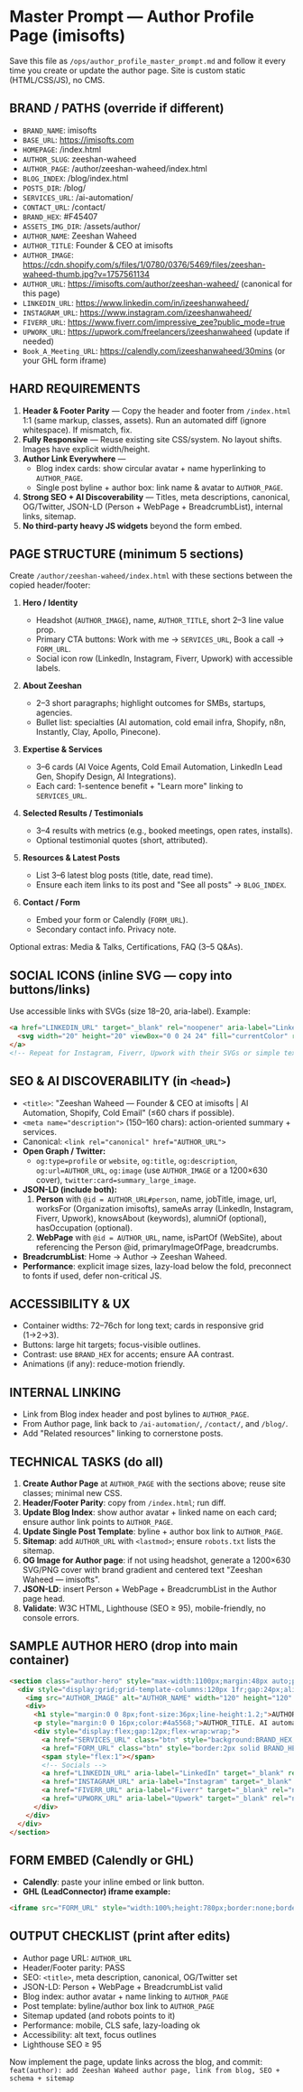 # Master Prompt — Author Profile Page (imisofts)

Save this file as `/ops/author_profile_master_prompt.md` and follow it every time you create or update the author page. Site is custom static (HTML/CSS/JS), no CMS.

## BRAND / PATHS (override if different)

* `BRAND_NAME`: imisofts
* `BASE_URL`: https://imisofts.com
* `HOMEPAGE`: /index.html
* `AUTHOR_SLUG`: zeeshan-waheed
* `AUTHOR_PAGE`: /author/zeeshan-waheed/index.html
* `BLOG_INDEX`: /blog/index.html
* `POSTS_DIR`: /blog/
* `SERVICES_URL`: /ai-automation/
* `CONTACT_URL`: /contact/
* `BRAND_HEX`: #F45407
* `ASSETS_IMG_DIR`: /assets/author/
* `AUTHOR_NAME`: Zeeshan Waheed
* `AUTHOR_TITLE`: Founder & CEO at imisofts
* `AUTHOR_IMAGE`: https://cdn.shopify.com/s/files/1/0780/0376/5469/files/zeeshan-waheed-thumb.jpg?v=1757561134
* `AUTHOR_URL`: https://imisofts.com/author/zeeshan-waheed/ (canonical for this page)
* `LINKEDIN_URL`: https://www.linkedin.com/in/izeeshanwaheed/
* `INSTAGRAM_URL`: https://www.instagram.com/izeeshanwaheed/
* `FIVERR_URL`: https://www.fiverr.com/impressive_zee?public_mode=true 
* `UPWORK_URL`: https://upwork.com/freelancers/izeeshanwaheed (update if needed)
* `Book_A_Meeting_URL`: https://calendly.com/izeeshanwaheed/30mins (or your GHL form iframe)

## HARD REQUIREMENTS

1. **Header & Footer Parity** — Copy the header and footer from `/index.html` 1:1 (same markup, classes, assets). Run an automated diff (ignore whitespace). If mismatch, fix.
2. **Fully Responsive** — Reuse existing site CSS/system. No layout shifts. Images have explicit width/height.
3. **Author Link Everywhere** —
   * Blog index cards: show circular avatar + name hyperlinking to `AUTHOR_PAGE`.
   * Single post byline + author box: link name & avatar to `AUTHOR_PAGE`.
4. **Strong SEO + AI Discoverability** — Titles, meta descriptions, canonical, OG/Twitter, JSON-LD (Person + WebPage + BreadcrumbList), internal links, sitemap.
5. **No third-party heavy JS widgets** beyond the form embed.

## PAGE STRUCTURE (minimum 5 sections)

Create `/author/zeeshan-waheed/index.html` with these sections between the copied header/footer:

1. **Hero / Identity**
   * Headshot (`AUTHOR_IMAGE`), name, `AUTHOR_TITLE`, short 2–3 line value prop.
   * Primary CTA buttons: Work with me → `SERVICES_URL`, Book a call → `FORM_URL`.
   * Social icon row (LinkedIn, Instagram, Fiverr, Upwork) with accessible labels.

2. **About Zeeshan**
   * 2–3 short paragraphs; highlight outcomes for SMBs, startups, agencies.
   * Bullet list: specialties (AI automation, cold email infra, Shopify, n8n, Instantly, Clay, Apollo, Pinecone).

3. **Expertise & Services**
   * 3–6 cards (AI Voice Agents, Cold Email Automation, LinkedIn Lead Gen, Shopify Design, AI Integrations).
   * Each card: 1-sentence benefit + "Learn more" linking to `SERVICES_URL`.

4. **Selected Results / Testimonials**
   * 3–4 results with metrics (e.g., booked meetings, open rates, installs).
   * Optional testimonial quotes (short, attributed).

5. **Resources & Latest Posts**
   * List 3–6 latest blog posts (title, date, read time).
   * Ensure each item links to its post and "See all posts" → `BLOG_INDEX`.

6. **Contact / Form**
   * Embed your form or Calendly (`FORM_URL`).
   * Secondary contact info. Privacy note.

Optional extras: Media & Talks, Certifications, FAQ (3–5 Q&As).

## SOCIAL ICONS (inline SVG — copy into buttons/links)

Use accessible links with SVGs (size 18–20, aria-label). Example:

```html
<a href="LINKEDIN_URL" target="_blank" rel="noopener" aria-label="LinkedIn">
  <svg width="20" height="20" viewBox="0 0 24 24" fill="currentColor" role="img"><path d="M20.447 20.452h-3.554v-5.569c0-1.328-.027-3.037-1.852-3.037-1.853 0-2.136 1.445-2.136 2.939v5.667H9.351V9h3.414v1.561h.046c.477-.9 1.637-1.85 3.37-1.85 3.601 0 4.267 2.37 4.267 5.455v6.286zM5.337 7.433c-1.144 0-2.063-.926-2.063-2.065 0-1.138.92-2.063 2.063-2.063 1.14 0 2.064.925 2.064 2.063 0 1.139-.925 2.065-2.064 2.065zm1.782 13.019H3.555V9h3.564v11.452z"/></svg>
</a>
<!-- Repeat for Instagram, Fiverr, Upwork with their SVGs or simple text + icon -->
```

## SEO & AI DISCOVERABILITY (in `<head>`)

* `<title>`: "Zeeshan Waheed — Founder & CEO at imisofts | AI Automation, Shopify, Cold Email" (≤60 chars if possible).
* `<meta name="description">` (150–160 chars): action-oriented summary + services.
* Canonical: `<link rel="canonical" href="AUTHOR_URL">`
* **Open Graph / Twitter:**
  * `og:type=profile` or `website`, `og:title`, `og:description`, `og:url=AUTHOR_URL`, `og:image` (use `AUTHOR_IMAGE` or a 1200×630 cover), `twitter:card=summary_large_image`.
* **JSON-LD (include both):**
  1. **Person** with `@id = AUTHOR_URL#person`, name, jobTitle, image, url, worksFor (Organization imisofts), sameAs array (LinkedIn, Instagram, Fiverr, Upwork), knowsAbout (keywords), alumniOf (optional), hasOccupation (optional).
  2. **WebPage** with `@id = AUTHOR_URL`, name, isPartOf (WebSite), about referencing the Person @id, primaryImageOfPage, breadcrumbs.
* **BreadcrumbList**: Home → Author → Zeeshan Waheed.
* **Performance**: explicit image sizes, lazy-load below the fold, preconnect to fonts if used, defer non-critical JS.

## ACCESSIBILITY & UX

* Container widths: 72–76ch for long text; cards in responsive grid (1→2→3).
* Buttons: large hit targets; focus-visible outlines.
* Contrast: use `BRAND_HEX` for accents; ensure AA contrast.
* Animations (if any): reduce-motion friendly.

## INTERNAL LINKING

* Link from Blog index header and post bylines to `AUTHOR_PAGE`.
* From Author page, link back to `/ai-automation/`, `/contact/`, and `/blog/`.
* Add "Related resources" linking to cornerstone posts.

## TECHNICAL TASKS (do all)

1. **Create Author Page** at `AUTHOR_PAGE` with the sections above; reuse site classes; minimal new CSS.
2. **Header/Footer Parity**: copy from `/index.html`; run diff.
3. **Update Blog Index**: show author avatar + linked name on each card; ensure author link points to `AUTHOR_PAGE`.
4. **Update Single Post Template**: byline + author box link to `AUTHOR_PAGE`.
5. **Sitemap**: add `AUTHOR_URL` with `<lastmod>`; ensure `robots.txt` lists the sitemap.
6. **OG Image for Author page**: if not using headshot, generate a 1200×630 SVG/PNG cover with brand gradient and centered text "Zeeshan Waheed — imisofts".
7. **JSON-LD**: insert Person + WebPage + BreadcrumbList in the Author page head.
8. **Validate**: W3C HTML, Lighthouse (SEO ≥ 95), mobile-friendly, no console errors.

## SAMPLE AUTHOR HERO (drop into main container)

```html
<section class="author-hero" style="max-width:1100px;margin:48px auto;padding:0 20px;">
  <div style="display:grid;grid-template-columns:120px 1fr;gap:24px;align-items:center;">
    <img src="AUTHOR_IMAGE" alt="AUTHOR_NAME" width="120" height="120" style="border-radius:50%;object-fit:cover;">
    <div>
      <h1 style="margin:0 0 8px;font-size:36px;line-height:1.2;">AUTHOR_NAME</h1>
      <p style="margin:0 0 16px;color:#4a5568;">AUTHOR_TITLE. AI automation, Shopify, and outbound systems that drive pipeline.</p>
      <div style="display:flex;gap:12px;flex-wrap:wrap;">
        <a href="SERVICES_URL" class="btn" style="background:BRAND_HEX;color:#fff;padding:10px 16px;border-radius:10px;text-decoration:none;">Work with me</a>
        <a href="FORM_URL" class="btn" style="border:2px solid BRAND_HEX;color:BRAND_HEX;padding:8px 14px;border-radius:10px;text-decoration:none;">Book a call</a>
        <span style="flex:1"></span>
        <!-- Socials -->
        <a href="LINKEDIN_URL" aria-label="LinkedIn" target="_blank" rel="noopener" style="color:BRAND_HEX;">LinkedIn</a>
        <a href="INSTAGRAM_URL" aria-label="Instagram" target="_blank" rel="noopener" style="color:BRAND_HEX;">Instagram</a>
        <a href="FIVERR_URL" aria-label="Fiverr" target="_blank" rel="noopener" style="color:BRAND_HEX;">Fiverr</a>
        <a href="UPWORK_URL" aria-label="Upwork" target="_blank" rel="noopener" style="color:BRAND_HEX;">Upwork</a>
      </div>
    </div>
  </div>
</section>
```

## FORM EMBED (Calendly or GHL)

* **Calendly**: paste your inline embed or link button.
* **GHL (LeadConnector) iframe example:**
```html
<iframe src="FORM_URL" style="width:100%;height:780px;border:none;border-radius:12px" loading="lazy"></iframe>
```

## OUTPUT CHECKLIST (print after edits)

* Author page URL: `AUTHOR_URL`
* Header/Footer parity: PASS
* SEO: `<title>`, meta description, canonical, OG/Twitter set
* JSON-LD: Person + WebPage + BreadcrumbList valid
* Blog index: author avatar + name linking to `AUTHOR_PAGE`
* Post template: byline/author box link to `AUTHOR_PAGE`
* Sitemap updated (and robots points to it)
* Performance: mobile, CLS safe, lazy-loading ok
* Accessibility: alt text, focus outlines
* Lighthouse SEO ≥ 95

Now implement the page, update links across the blog, and commit: `feat(author): add Zeeshan Waheed author page, link from blog, SEO + schema + sitemap`